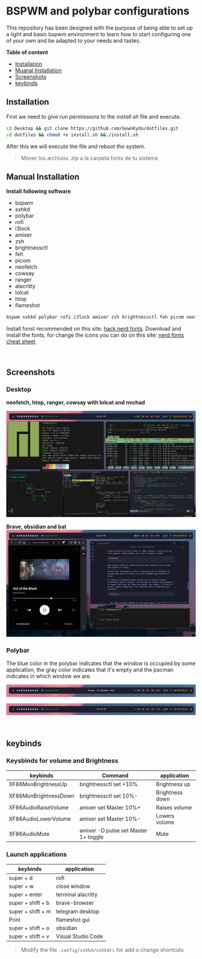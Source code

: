 # BSPWM and polybar configurations


This repository has been designed with the purpose of being able to set up a light and basic bspwm environment to learn how to start configuring one of your own and be adapted to your needs and tastes.


**Table of content**

* [Installation](#installation)
* [Muanal Installation](#manual-installation)
* [Screenshots](#screenshots)
* [keybinds](#keybinds)


## Installation

First we need to give run permissions to the _install.sh_ file and execute. 

```bash
cd Desktop && git clone https://github.com/GownKydo/dotfiles.git
cd dotfiles && chmod +x install.sh &&./install.sh

```

After this we will execute the file and reboot the system.

> Mover los archivos _.zip_ a la carpeta fonts de tu sistema

## Manual Installation

**Install following software**

* bspwm
* sxhkd
* polybar
* rofi
* i3lock
* amixer
* zsh
* brightnessctl
* feh 
* picom
* neofetch
* cowsay
* ranger
* alacritty
* lolcat
* htop
* flameshot

```bash
bspwm sxhkd polybar rofi i3lock amixer zsh brightnessctl feh picom neofetch cowsay ranger alacritty lolcat htop flameshot

```

Install fonst recommended on this site: [hack nerd fonts](https://www.nerdfonts.com/font-downloads). Download and install the fonts, for change the icons you can do on this site: [nerd fonts cheat sheet](https://www.nerdfonts.com/cheat-sheet)

<br>

## Screenshots

### Desktop

**neofetch, htop, ranger, cowsay with lolcat and nvchad**

![Desktop](/screenshots/desktop.png)

**Brave, obsidian and bat**
![Desktop](/screenshots/desktop2.png)


### Polybar

The blue color in the polybar indicates that the window is occupied by some application, the gray color indicates that it's empty and the pacman indicates in which window we are.

![polybar1](/screenshots/polybar1.png)

![polybar2](/screenshots/polybar2.png)

<br>

## keybinds

### Keysbinds for volume and Brightness

| **keybinds** | Command | **application** | 
|-|-|-|
| XF86MonBrightnessUp | brightnessctl set +10% | Brightness up |
| XF86MonBrightnessDown| brightnessctl set 10%- | Brightness down |
| XF86AudioRaiseVolume| amixer set Master 10%+ | Raises volume | 
| XF86AudioLowerVolume | amixer set Master 10%- | Lowers volume |
| XF86AudioMute | amixer -D pulse set Master 1+ toggle | Mute



### Launch applications

| **keybinds**  | **application** | 
|-|-|
| super + d | rofi |
| super + w | close window |
| super + enter | terminal alacritty | 
| super + shift + b | brave-browser |
| super + shift + m | telegram desktop |
| Print | flameshot gui | 
| super + shift + o | obsidian |
| super + shift + v | Visual Studio Code

> Modify the file `.config/sxhkd/sxhkdrc` for add o change shortcuts
